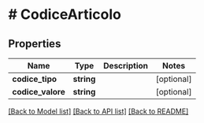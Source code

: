 # # CodiceArticolo

## Properties

Name | Type | Description | Notes
------------ | ------------- | ------------- | -------------
**codice_tipo** | **string** |  | [optional]
**codice_valore** | **string** |  | [optional]

[[Back to Model list]](../../README.md#models) [[Back to API list]](../../README.md#endpoints) [[Back to README]](../../README.md)
